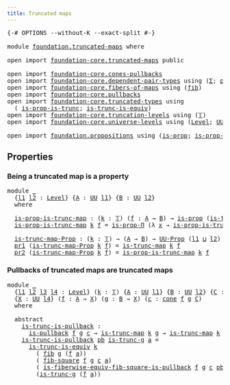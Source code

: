 ```yaml
---
title: Truncated maps
---
```


<pre class="Agda"><a id="40" class="Symbol">{-#</a> <a id="44" class="Keyword">OPTIONS</a> <a id="52" class="Pragma">--without-K</a> <a id="64" class="Pragma">--exact-split</a> <a id="78" class="Symbol">#-}</a>

<a id="83" class="Keyword">module</a> <a id="90" href="foundation.truncated-maps.html" class="Module">foundation.truncated-maps</a> <a id="116" class="Keyword">where</a>

<a id="123" class="Keyword">open</a> <a id="128" class="Keyword">import</a> <a id="135" href="foundation-core.truncated-maps.html" class="Module">foundation-core.truncated-maps</a> <a id="166" class="Keyword">public</a>

<a id="174" class="Keyword">open</a> <a id="179" class="Keyword">import</a> <a id="186" href="foundation-core.cones-pullbacks.html" class="Module">foundation-core.cones-pullbacks</a>
<a id="218" class="Keyword">open</a> <a id="223" class="Keyword">import</a> <a id="230" href="foundation-core.dependent-pair-types.html" class="Module">foundation-core.dependent-pair-types</a> <a id="267" class="Keyword">using</a> <a id="273" class="Symbol">(</a><a id="274" href="foundation-core.dependent-pair-types.html#515" class="Record">Σ</a><a id="275" class="Symbol">;</a> <a id="277" href="foundation-core.dependent-pair-types.html#588" class="InductiveConstructor">pair</a><a id="281" class="Symbol">;</a> <a id="283" href="foundation-core.dependent-pair-types.html#605" class="Field">pr1</a><a id="286" class="Symbol">;</a> <a id="288" href="foundation-core.dependent-pair-types.html#617" class="Field">pr2</a><a id="291" class="Symbol">)</a>
<a id="293" class="Keyword">open</a> <a id="298" class="Keyword">import</a> <a id="305" href="foundation-core.fibers-of-maps.html" class="Module">foundation-core.fibers-of-maps</a> <a id="336" class="Keyword">using</a> <a id="342" class="Symbol">(</a><a id="343" href="foundation-core.fibers-of-maps.html#942" class="Function">fib</a><a id="346" class="Symbol">)</a>
<a id="348" class="Keyword">open</a> <a id="353" class="Keyword">import</a> <a id="360" href="foundation-core.pullbacks.html" class="Module">foundation-core.pullbacks</a>
<a id="386" class="Keyword">open</a> <a id="391" class="Keyword">import</a> <a id="398" href="foundation-core.truncated-types.html" class="Module">foundation-core.truncated-types</a> <a id="430" class="Keyword">using</a>
  <a id="438" class="Symbol">(</a> <a id="440" href="foundation-core.truncated-types.html#11467" class="Function">is-prop-is-trunc</a><a id="456" class="Symbol">;</a> <a id="458" href="foundation-core.truncated-types.html#4163" class="Function">is-trunc-is-equiv</a><a id="475" class="Symbol">)</a>
<a id="477" class="Keyword">open</a> <a id="482" class="Keyword">import</a> <a id="489" href="foundation-core.truncation-levels.html" class="Module">foundation-core.truncation-levels</a> <a id="523" class="Keyword">using</a> <a id="529" class="Symbol">(</a><a id="530" href="foundation-core.truncation-levels.html#395" class="Datatype">𝕋</a><a id="531" class="Symbol">)</a>
<a id="533" class="Keyword">open</a> <a id="538" class="Keyword">import</a> <a id="545" href="foundation-core.universe-levels.html" class="Module">foundation-core.universe-levels</a> <a id="577" class="Keyword">using</a> <a id="583" class="Symbol">(</a><a id="584" href="Agda.Primitive.html#597" class="Postulate">Level</a><a id="589" class="Symbol">;</a> <a id="591" href="foundation-core.universe-levels.html#235" class="Primitive">UU</a><a id="593" class="Symbol">;</a> <a id="595" href="Agda.Primitive.html#810" class="Primitive Operator">_⊔_</a><a id="598" class="Symbol">)</a>

<a id="601" class="Keyword">open</a> <a id="606" class="Keyword">import</a> <a id="613" href="foundation.propositions.html" class="Module">foundation.propositions</a> <a id="637" class="Keyword">using</a> <a id="643" class="Symbol">(</a><a id="644" href="foundation-core.propositions.html#1309" class="Function">is-prop</a><a id="651" class="Symbol">;</a> <a id="653" href="foundation-core.propositions.html#6158" class="Function">is-prop-Π</a><a id="662" class="Symbol">;</a> <a id="664" href="foundation-core.propositions.html#1393" class="Function">UU-Prop</a><a id="671" class="Symbol">)</a>
</pre>
## Properties

### Being a truncated map is a property

<pre class="Agda"><a id="742" class="Keyword">module</a> <a id="749" href="foundation.truncated-maps.html#749" class="Module">_</a>
  <a id="753" class="Symbol">{</a><a id="754" href="foundation.truncated-maps.html#754" class="Bound">l1</a> <a id="757" href="foundation.truncated-maps.html#757" class="Bound">l2</a> <a id="760" class="Symbol">:</a> <a id="762" href="Agda.Primitive.html#597" class="Postulate">Level</a><a id="767" class="Symbol">}</a> <a id="769" class="Symbol">{</a><a id="770" href="foundation.truncated-maps.html#770" class="Bound">A</a> <a id="772" class="Symbol">:</a> <a id="774" href="foundation-core.universe-levels.html#235" class="Primitive">UU</a> <a id="777" href="foundation.truncated-maps.html#754" class="Bound">l1</a><a id="779" class="Symbol">}</a> <a id="781" class="Symbol">{</a><a id="782" href="foundation.truncated-maps.html#782" class="Bound">B</a> <a id="784" class="Symbol">:</a> <a id="786" href="foundation-core.universe-levels.html#235" class="Primitive">UU</a> <a id="789" href="foundation.truncated-maps.html#757" class="Bound">l2</a><a id="791" class="Symbol">}</a>
  <a id="795" class="Keyword">where</a>
  
  <a id="806" href="foundation.truncated-maps.html#806" class="Function">is-prop-is-trunc-map</a> <a id="827" class="Symbol">:</a> <a id="829" class="Symbol">(</a><a id="830" href="foundation.truncated-maps.html#830" class="Bound">k</a> <a id="832" class="Symbol">:</a> <a id="834" href="foundation-core.truncation-levels.html#395" class="Datatype">𝕋</a><a id="835" class="Symbol">)</a> <a id="837" class="Symbol">(</a><a id="838" href="foundation.truncated-maps.html#838" class="Bound">f</a> <a id="840" class="Symbol">:</a> <a id="842" href="foundation.truncated-maps.html#770" class="Bound">A</a> <a id="844" class="Symbol">→</a> <a id="846" href="foundation.truncated-maps.html#782" class="Bound">B</a><a id="847" class="Symbol">)</a> <a id="849" class="Symbol">→</a> <a id="851" href="foundation-core.propositions.html#1309" class="Function">is-prop</a> <a id="859" class="Symbol">(</a><a id="860" href="foundation-core.truncated-maps.html#1887" class="Function">is-trunc-map</a> <a id="873" href="foundation.truncated-maps.html#830" class="Bound">k</a> <a id="875" href="foundation.truncated-maps.html#838" class="Bound">f</a><a id="876" class="Symbol">)</a>
  <a id="880" href="foundation.truncated-maps.html#806" class="Function">is-prop-is-trunc-map</a> <a id="901" href="foundation.truncated-maps.html#901" class="Bound">k</a> <a id="903" href="foundation.truncated-maps.html#903" class="Bound">f</a> <a id="905" class="Symbol">=</a> <a id="907" href="foundation-core.propositions.html#6158" class="Function">is-prop-Π</a> <a id="917" class="Symbol">(λ</a> <a id="920" href="foundation.truncated-maps.html#920" class="Bound">x</a> <a id="922" class="Symbol">→</a> <a id="924" href="foundation-core.truncated-types.html#11467" class="Function">is-prop-is-trunc</a> <a id="941" href="foundation.truncated-maps.html#901" class="Bound">k</a> <a id="943" class="Symbol">(</a><a id="944" href="foundation-core.fibers-of-maps.html#942" class="Function">fib</a> <a id="948" href="foundation.truncated-maps.html#903" class="Bound">f</a> <a id="950" href="foundation.truncated-maps.html#920" class="Bound">x</a><a id="951" class="Symbol">))</a>

  <a id="957" href="foundation.truncated-maps.html#957" class="Function">is-trunc-map-Prop</a> <a id="975" class="Symbol">:</a> <a id="977" class="Symbol">(</a><a id="978" href="foundation.truncated-maps.html#978" class="Bound">k</a> <a id="980" class="Symbol">:</a> <a id="982" href="foundation-core.truncation-levels.html#395" class="Datatype">𝕋</a><a id="983" class="Symbol">)</a> <a id="985" class="Symbol">→</a> <a id="987" class="Symbol">(</a><a id="988" href="foundation.truncated-maps.html#770" class="Bound">A</a> <a id="990" class="Symbol">→</a> <a id="992" href="foundation.truncated-maps.html#782" class="Bound">B</a><a id="993" class="Symbol">)</a> <a id="995" class="Symbol">→</a> <a id="997" href="foundation-core.propositions.html#1393" class="Function">UU-Prop</a> <a id="1005" class="Symbol">(</a><a id="1006" href="foundation.truncated-maps.html#754" class="Bound">l1</a> <a id="1009" href="Agda.Primitive.html#810" class="Primitive Operator">⊔</a> <a id="1011" href="foundation.truncated-maps.html#757" class="Bound">l2</a><a id="1013" class="Symbol">)</a>
  <a id="1017" href="foundation-core.dependent-pair-types.html#605" class="Field">pr1</a> <a id="1021" class="Symbol">(</a><a id="1022" href="foundation.truncated-maps.html#957" class="Function">is-trunc-map-Prop</a> <a id="1040" href="foundation.truncated-maps.html#1040" class="Bound">k</a> <a id="1042" href="foundation.truncated-maps.html#1042" class="Bound">f</a><a id="1043" class="Symbol">)</a> <a id="1045" class="Symbol">=</a> <a id="1047" href="foundation-core.truncated-maps.html#1887" class="Function">is-trunc-map</a> <a id="1060" href="foundation.truncated-maps.html#1040" class="Bound">k</a> <a id="1062" href="foundation.truncated-maps.html#1042" class="Bound">f</a>
  <a id="1066" href="foundation-core.dependent-pair-types.html#617" class="Field">pr2</a> <a id="1070" class="Symbol">(</a><a id="1071" href="foundation.truncated-maps.html#957" class="Function">is-trunc-map-Prop</a> <a id="1089" href="foundation.truncated-maps.html#1089" class="Bound">k</a> <a id="1091" href="foundation.truncated-maps.html#1091" class="Bound">f</a><a id="1092" class="Symbol">)</a> <a id="1094" class="Symbol">=</a> <a id="1096" href="foundation.truncated-maps.html#806" class="Function">is-prop-is-trunc-map</a> <a id="1117" href="foundation.truncated-maps.html#1089" class="Bound">k</a> <a id="1119" href="foundation.truncated-maps.html#1091" class="Bound">f</a>
</pre>
### Pullbacks of truncated maps are truncated maps

<pre class="Agda"><a id="1186" class="Keyword">module</a> <a id="1193" href="foundation.truncated-maps.html#1193" class="Module">_</a>
  <a id="1197" class="Symbol">{</a><a id="1198" href="foundation.truncated-maps.html#1198" class="Bound">l1</a> <a id="1201" href="foundation.truncated-maps.html#1201" class="Bound">l2</a> <a id="1204" href="foundation.truncated-maps.html#1204" class="Bound">l3</a> <a id="1207" href="foundation.truncated-maps.html#1207" class="Bound">l4</a> <a id="1210" class="Symbol">:</a> <a id="1212" href="Agda.Primitive.html#597" class="Postulate">Level</a><a id="1217" class="Symbol">}</a> <a id="1219" class="Symbol">(</a><a id="1220" href="foundation.truncated-maps.html#1220" class="Bound">k</a> <a id="1222" class="Symbol">:</a> <a id="1224" href="foundation-core.truncation-levels.html#395" class="Datatype">𝕋</a><a id="1225" class="Symbol">)</a> <a id="1227" class="Symbol">{</a><a id="1228" href="foundation.truncated-maps.html#1228" class="Bound">A</a> <a id="1230" class="Symbol">:</a> <a id="1232" href="foundation-core.universe-levels.html#235" class="Primitive">UU</a> <a id="1235" href="foundation.truncated-maps.html#1198" class="Bound">l1</a><a id="1237" class="Symbol">}</a> <a id="1239" class="Symbol">{</a><a id="1240" href="foundation.truncated-maps.html#1240" class="Bound">B</a> <a id="1242" class="Symbol">:</a> <a id="1244" href="foundation-core.universe-levels.html#235" class="Primitive">UU</a> <a id="1247" href="foundation.truncated-maps.html#1201" class="Bound">l2</a><a id="1249" class="Symbol">}</a> <a id="1251" class="Symbol">{</a><a id="1252" href="foundation.truncated-maps.html#1252" class="Bound">C</a> <a id="1254" class="Symbol">:</a> <a id="1256" href="foundation-core.universe-levels.html#235" class="Primitive">UU</a> <a id="1259" href="foundation.truncated-maps.html#1204" class="Bound">l3</a><a id="1261" class="Symbol">}</a>
  <a id="1265" class="Symbol">{</a><a id="1266" href="foundation.truncated-maps.html#1266" class="Bound">X</a> <a id="1268" class="Symbol">:</a> <a id="1270" href="foundation-core.universe-levels.html#235" class="Primitive">UU</a> <a id="1273" href="foundation.truncated-maps.html#1207" class="Bound">l4</a><a id="1275" class="Symbol">}</a> <a id="1277" class="Symbol">(</a><a id="1278" href="foundation.truncated-maps.html#1278" class="Bound">f</a> <a id="1280" class="Symbol">:</a> <a id="1282" href="foundation.truncated-maps.html#1228" class="Bound">A</a> <a id="1284" class="Symbol">→</a> <a id="1286" href="foundation.truncated-maps.html#1266" class="Bound">X</a><a id="1287" class="Symbol">)</a> <a id="1289" class="Symbol">(</a><a id="1290" href="foundation.truncated-maps.html#1290" class="Bound">g</a> <a id="1292" class="Symbol">:</a> <a id="1294" href="foundation.truncated-maps.html#1240" class="Bound">B</a> <a id="1296" class="Symbol">→</a> <a id="1298" href="foundation.truncated-maps.html#1266" class="Bound">X</a><a id="1299" class="Symbol">)</a> <a id="1301" class="Symbol">(</a><a id="1302" href="foundation.truncated-maps.html#1302" class="Bound">c</a> <a id="1304" class="Symbol">:</a> <a id="1306" href="foundation-core.cones-pullbacks.html#1272" class="Function">cone</a> <a id="1311" href="foundation.truncated-maps.html#1278" class="Bound">f</a> <a id="1313" href="foundation.truncated-maps.html#1290" class="Bound">g</a> <a id="1315" href="foundation.truncated-maps.html#1252" class="Bound">C</a><a id="1316" class="Symbol">)</a>
  <a id="1320" class="Keyword">where</a>
  
  <a id="1331" class="Keyword">abstract</a>
    <a id="1344" href="foundation.truncated-maps.html#1344" class="Function">is-trunc-is-pullback</a> <a id="1365" class="Symbol">:</a>
      <a id="1373" href="foundation-core.pullbacks.html#2880" class="Function">is-pullback</a> <a id="1385" href="foundation.truncated-maps.html#1278" class="Bound">f</a> <a id="1387" href="foundation.truncated-maps.html#1290" class="Bound">g</a> <a id="1389" href="foundation.truncated-maps.html#1302" class="Bound">c</a> <a id="1391" class="Symbol">→</a> <a id="1393" href="foundation-core.truncated-maps.html#1887" class="Function">is-trunc-map</a> <a id="1406" href="foundation.truncated-maps.html#1220" class="Bound">k</a> <a id="1408" href="foundation.truncated-maps.html#1290" class="Bound">g</a> <a id="1410" class="Symbol">→</a> <a id="1412" href="foundation-core.truncated-maps.html#1887" class="Function">is-trunc-map</a> <a id="1425" href="foundation.truncated-maps.html#1220" class="Bound">k</a> <a id="1427" class="Symbol">(</a><a id="1428" href="foundation-core.dependent-pair-types.html#605" class="Field">pr1</a> <a id="1432" href="foundation.truncated-maps.html#1302" class="Bound">c</a><a id="1433" class="Symbol">)</a>
    <a id="1439" href="foundation.truncated-maps.html#1344" class="Function">is-trunc-is-pullback</a> <a id="1460" href="foundation.truncated-maps.html#1460" class="Bound">pb</a> <a id="1463" href="foundation.truncated-maps.html#1463" class="Bound">is-trunc-g</a> <a id="1474" href="foundation.truncated-maps.html#1474" class="Bound">a</a> <a id="1476" class="Symbol">=</a>
      <a id="1484" href="foundation-core.truncated-types.html#4163" class="Function">is-trunc-is-equiv</a> <a id="1502" href="foundation.truncated-maps.html#1220" class="Bound">k</a>
        <a id="1512" class="Symbol">(</a> <a id="1514" href="foundation-core.fibers-of-maps.html#942" class="Function">fib</a> <a id="1518" href="foundation.truncated-maps.html#1290" class="Bound">g</a> <a id="1520" class="Symbol">(</a><a id="1521" href="foundation.truncated-maps.html#1278" class="Bound">f</a> <a id="1523" href="foundation.truncated-maps.html#1474" class="Bound">a</a><a id="1524" class="Symbol">))</a>
        <a id="1535" class="Symbol">(</a> <a id="1537" href="foundation-core.pullbacks.html#7613" class="Function">fib-square</a> <a id="1548" href="foundation.truncated-maps.html#1278" class="Bound">f</a> <a id="1550" href="foundation.truncated-maps.html#1290" class="Bound">g</a> <a id="1552" href="foundation.truncated-maps.html#1302" class="Bound">c</a> <a id="1554" href="foundation.truncated-maps.html#1474" class="Bound">a</a><a id="1555" class="Symbol">)</a>
        <a id="1565" class="Symbol">(</a> <a id="1567" href="foundation-core.pullbacks.html#8281" class="Function">is-fiberwise-equiv-fib-square-is-pullback</a> <a id="1609" href="foundation.truncated-maps.html#1278" class="Bound">f</a> <a id="1611" href="foundation.truncated-maps.html#1290" class="Bound">g</a> <a id="1613" href="foundation.truncated-maps.html#1302" class="Bound">c</a> <a id="1615" href="foundation.truncated-maps.html#1460" class="Bound">pb</a> <a id="1618" href="foundation.truncated-maps.html#1474" class="Bound">a</a><a id="1619" class="Symbol">)</a>
        <a id="1629" class="Symbol">(</a><a id="1630" href="foundation.truncated-maps.html#1463" class="Bound">is-trunc-g</a> <a id="1641" class="Symbol">(</a><a id="1642" href="foundation.truncated-maps.html#1278" class="Bound">f</a> <a id="1644" href="foundation.truncated-maps.html#1474" class="Bound">a</a><a id="1645" class="Symbol">))</a>
</pre>